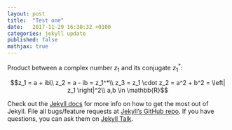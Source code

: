 ```yaml
---
layout: post
title:  "Test one"
date:   2017-11-29 16:30:32 +0100
categories: jekyll update
published: false
mathjax: true
---
```

Product between a complex number $z_1$ and its conjugate $z_1^*$:

$$z_1 = a + ib\\
z_2 = a - ib = z_1^*\\
z_3 = z_1 \cdot z_2 = a^2 + b^2 = \left| z_1 \right|^2\\
a,b \in \mathbb{R}$$

Check out the [Jekyll docs][jekyll-docs] for more info on how to get the most out of Jekyll. File all bugs/feature requests at [Jekyll’s GitHub repo][jekyll-gh]. If you have questions, you can ask them on [Jekyll Talk][jekyll-talk].

[jekyll-docs]: https://jekyllrb.com/docs/home
[jekyll-gh]:   https://github.com/jekyll/jekyll
[jekyll-talk]: https://talk.jekyllrb.com/
